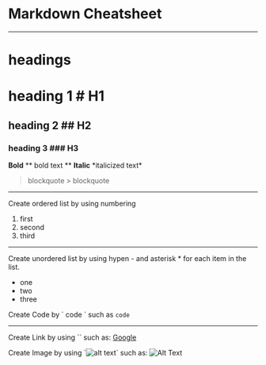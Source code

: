# Markdown Cheatsheet

---

# headings

# heading 1 \# H1

## heading 2 \## H2

### heading 3 \### H3

**Bold** \*\* bold text \*\*
**Italic** \*italicized text\*

> blockquote \> blockquote

---

Create ordered list by using numbering

1. first
2. second
3. third

---

Create unordered list by using hypen \- and asterisk \* for each item in the list.

- one
- two
- three

Create Code by \` code \` such as
`code`

---

Create Link by using \`[]()\` such as: [Google](http://google.com)

Create Image by using \`![alt text](image_url)\` such as: ![Alt Text](https://picsum.photos/200/300)
